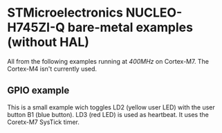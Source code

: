 # STMicroelectronics NUCLEO-H745ZI-Q bare-metal examples (without HAL)

All from the following examples running at *400MHz* on Cortex-M7. The Cortex-M4 isn't currently used.

## GPIO example

This is a small example wich toggles LD2 (yellow user LED) with the user button B1 (blue button). LD3 (red LED) is used as heartbeat. It uses the Coretx-M7 SysTick timer.
